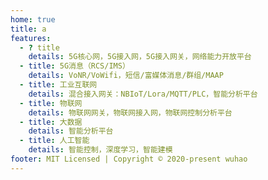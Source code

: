 ```yaml
---
home: true
title: a
features:
  - ? title
    details: 5G核心网，5G接入网，5G接入网关，网络能力开放平台
  - title: 5G消息（RCS/IMS）
    details: VoNR/VoWifi，短信/富媒体消息/群组/MAAP
  - title: 工业互联网
    details: 混合接入网关：NBIoT/Lora/MQTT/PLC，智能分析平台
  - title: 物联网
    details: 物联网网关，物联网接入网，物联网控制分析平台
  - title: 大数据
    details: 智能分析平台
  - title: 人工智能
    details: 智能控制，深度学习，智能建模
footer: MIT Licensed | Copyright © 2020-present wuhao
---
```

